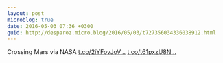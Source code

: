 ```yaml
---
layout: post
microblog: true
date: 2016-05-03 07:36 +0300
guid: http://desparoz.micro.blog/2016/05/03/t727356034336038912.html
---
```

Crossing Mars    via NASA [t.co/2iYFovJoV...](https://t.co/2iYFovJoVx) [t.co/t61pxzU8N...](https://t.co/t61pxzU8Nc)
